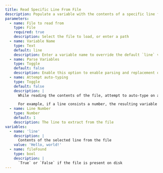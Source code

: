 ```yaml
---
title: Read Specific Line From File
description: Populate a variable with the contents of a specific line from a file
parameters:
  - name: File to read from
    type: File
    required: true
    description: Select the file to load, or enter a path
  - name: Variable Name
    type: Text
    default: line
    description: Enter a variable name to override the default `line` variable
  - name: Parse Variables
    type: Toggle
    default: false
    description: Enable this option to enable parsing and replacement of `%variables%`{lang=cs} found within the file contents
  - name: Attempt auto-typing
    type: Toggle
    default: false
    description: |
      While reading the contents of the file, attempt to auto-type on a line-by-line basis.

      For example, if a line consists a number, the resulting variable for that line can be properly typed as an `int`{lang=cs}
  - name: Line Number
    type: Number
    default: 1
    description: The line to extract from the file
variables:
  - name: 'line'
    description: |
      Contents of the selected line from the file
    value: 'Hello, world!'
  - name: fileFound
    type: bool
    description: |
      `True` or `False` if the file is present on disk
---
```

